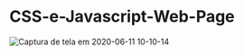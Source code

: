 # CSS-e-Javascript-Web-Page


![Captura de tela em 2020-06-11 10-10-14](https://user-images.githubusercontent.com/27355729/84396310-4d7df580-abcc-11ea-9fdf-f7c15de43188.png)
